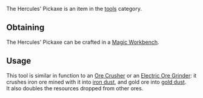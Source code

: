 The Hercules' Pickaxe is an item in the [tools](https://github.com/Slimefun/Slimefun4/wiki/Tools) category.

## Obtaining
The Hercules' Pickaxe can be crafted in a [Magic Workbench](https://github.com/Slimefun/Slimefun4/wiki/Magic-Workbench).

## Usage
This tool is similar in function to an [Ore Crusher](https://github.com/Slimefun/Slimefun4/wiki/Ore-Crusher) or an [Electric Ore Grinder](https://github.com/Slimefun/Slimefun4/wiki/Electric-Ore-Grinder): it crushes iron ore mined with it into [iron dust](https://github.com/Slimefun/Slimefun4/wiki/Iron-Dust), and gold ore into [gold dust](https://github.com/Slimefun/Slimefun4/wiki/Gold-Dust).<br> It also doubles the resources dropped from other ores.